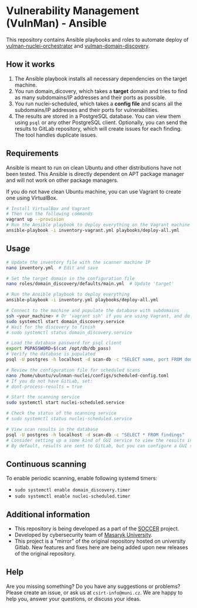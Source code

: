 # Vulnerability Management (VulnMan) - Ansible

This repository contains Ansible playbooks and roles to automate deploy of [vulman-nuclei-orchestrator](https://github.com/SOCCER-Project-DEP/vulnman-nuclei-orchestrator) and [vulman-domain-discovery](https://github.com/SOCCER-Project-DEP/vulnman-domain-discovery).

## How it works

1. The Ansible playbook installs all necessary dependencies on the target machine.
2. You run domain_dicovery, which takes a **target** domain and tries to find as many subdomains/IP addresses and their ports as possible.
3. You run nuclei-scheduled, which takes a **config file** and scans all the subdomains/IP addresses and their ports for vulnerabilities.
4. The results are stored in a PostgreSQL database. You can view them using `psql` or any other PostgreSQL client. Optionally, you can send the results to GitLab repository, which will create issues for each finding. The tool handles duplicate issues.

## Requirements

Ansible is meant to run on clean Ubuntu and other distributions have not been tested. 
This Ansible is directly dependent on APT package manager and will not work on other package managers.

If you do not have clean Ubuntu machine, you can use Vagrant to create one using VirtualBox.

```bash
# Install VirtualBox and Vagrant
# Then run the following commands
vagrant up --provision
# Run the Ansible playbook to deploy everything on the Vagrant machine
ansible-playbook -i inventory-vagrant.yml playbooks/deploy-all.yml
```

## Usage

```bash
# Update the inventory file with the scanner machine IP
nano inventory.yml  # Edit and save

# Set the target domain in the configuration file
nano roles/domain_discovery/defaults/main.yml  # Update 'target'

# Run the Ansible playbook to deploy everything
ansible-playbook -i inventory.yml playbooks/deploy-all.yml

# Connect to the machine and populate the database with subdomains
ssh <your_machine> # Or 'vagrant ssh' if you are using Vagrant, and do not forget to switch to user 'ubuntu'
sudo systemctl start domain_discovery.service
# Wait for the discovery to finish
# sudo systemctl status domain_discovery.service

# Load the database password for psql client
export PGPASSWORD=$(cat /opt/db/db_pass)
# Verify the database is populated
psql -U postgres -h localhost -d scan-db -c "SELECT name, port FROM domains"

# Review the configuration file for scheduled scans
nano /home/ubuntu/vulnman-nuclei/configs/scheduled-config.toml
# If you do not have GitLab, set:
# dont-process-results = true

# Start the scanning service
sudo systemctl start nuclei-scheduled.service

# Check the status of the scanning service
# sudo systemctl status nuclei-scheduled.service

# View scan results in the database
psql -U postgres -h localhost -d scan-db -c "SELECT * FROM findings"
# Consider setting up a some kind of GUI service to view the results in the DB like pgAdmin
# By default, results are sent to GitLab, but you can configure a GUI service for easier browsing.
```

## Continuous scanning

To enable periodic scanning, enable following systemd timers:
- `sudo systemctl enable domain_discovery.timer`
- `sudo systemctl enable nuclei-scheduled.timer`

## Additional information

- This repository is being developed as a part of the [SOCCER](https://soccer.agh.edu.pl/en/) project.
- Developed by cybersecurity team of [Masaryk University](https://www.muni.cz/en). 
- This project is a "mirror" of the original repository hosted on university Gitlab. New features and fixes here are being added upon new releases of the original repository.

## Help

Are you missing something? Do you have any suggestions or problems? Please create an issue, or
ask us at `csirt-info@muni.cz`. We are happy to help you, answer your questions, or discuss your ideas.

